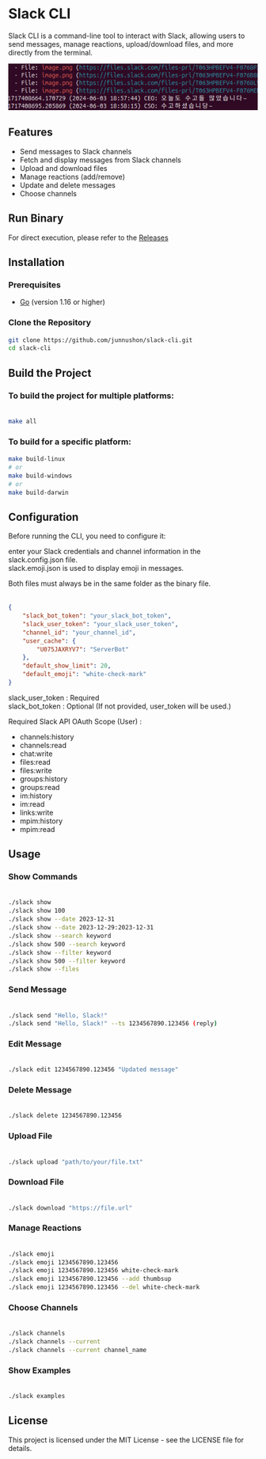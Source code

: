 # Slack CLI

Slack CLI is a command-line tool to interact with Slack, allowing users to send messages, manage reactions, upload/download files, and more directly from the terminal.

![image](./image.png)

## Features

- Send messages to Slack channels
- Fetch and display messages from Slack channels
- Upload and download files
- Manage reactions (add/remove)
- Update and delete messages
- Choose channels

## Run Binary
For direct execution, please refer to the [Releases](https://github.com/junnushon/slack-cli/releases/tag/v0.1)

## Installation

### Prerequisites

- [Go](https://golang.org/doc/install) (version 1.16 or higher)

### Clone the Repository

```sh
git clone https://github.com/junnushon/slack-cli.git
cd slack-cli
```

## Build the Project
### To build the project for multiple platforms:

```sh

make all
```

### To build for a specific platform:

```sh
make build-linux
# or
make build-windows
# or
make build-darwin
```
## Configuration
Before running the CLI, you need to configure it:

enter your Slack credentials and channel information in the slack.config.json file.  
slack.emoji.json is used to display emoji in messages. 

Both files must always be in the same folder as the binary file.

```json

{
    "slack_bot_token": "your_slack_bot_token",
    "slack_user_token": "your_slack_user_token",
    "channel_id": "your_channel_id",
    "user_cache": {
        "U075JAXRYV7": "ServerBot"
    },
    "default_show_limit": 20,
    "default_emoji": "white-check-mark"
}
```
slack_user_token : Required  
slack_bot_token : Optional (If not provided, user_token will be used.)

Required Slack API OAuth Scope (User) :  
- channels:history  
- channels:read  
- chat:write  
- files:read  
- files:write  
- groups:history  
- groups:read  
- im:history  
- im:read  
- links:write  
- mpim:history  
- mpim:read  


## Usage
### Show Commands
```sh

./slack show
./slack show 100
./slack show --date 2023-12-31
./slack show --date 2023-12-29:2023-12-31
./slack show --search keyword
./slack show 500 --search keyword
./slack show --filter keyword
./slack show 500 --filter keyword
./slack show --files
```
### Send Message
```sh

./slack send "Hello, Slack!"
./slack send "Hello, Slack!" --ts 1234567890.123456 (reply)
```
### Edit Message
```sh

./slack edit 1234567890.123456 "Updated message"
```
### Delete Message
```sh

./slack delete 1234567890.123456
```
### Upload File
```sh

./slack upload "path/to/your/file.txt"
```
### Download File
```sh

./slack download "https://file.url"
```
### Manage Reactions
```sh

./slack emoji
./slack emoji 1234567890.123456
./slack emoji 1234567890.123456 white-check-mark
./slack emoji 1234567890.123456 --add thumbsup
./slack emoji 1234567890.123456 --del white-check-mark
```
### Choose Channels
```sh

./slack channels
./slack channels --current
./slack channels --current channel_name
```
### Show Examples
```sh

./slack examples
```
## License
This project is licensed under the MIT License - see the LICENSE file for details.

